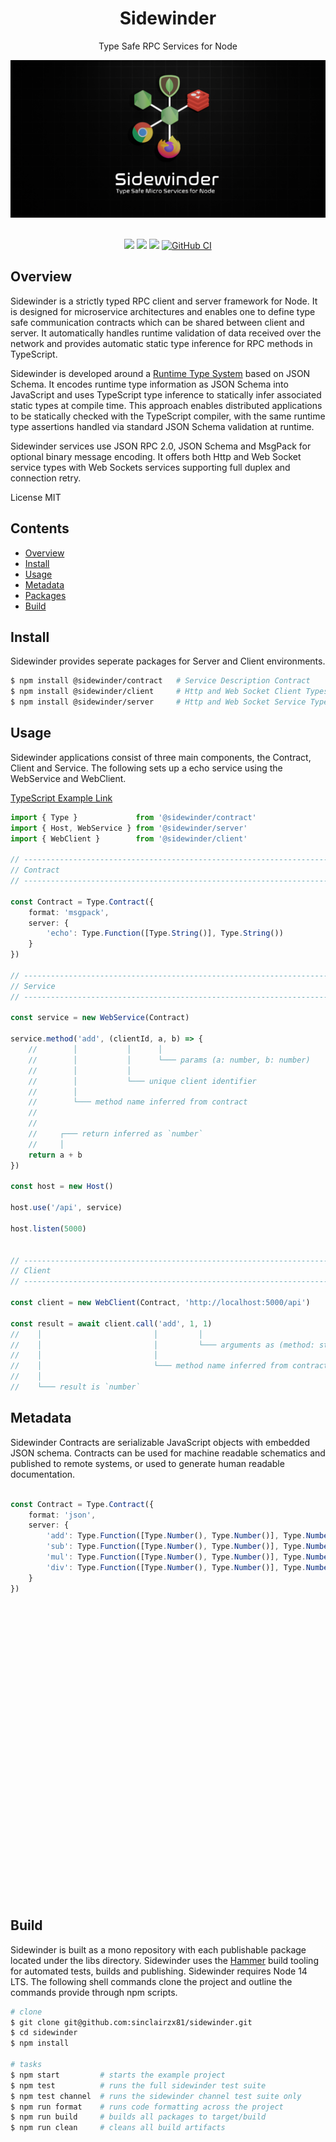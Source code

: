 <div align='center'>

<h1>Sidewinder</h1>

<p>Type Safe RPC Services for Node</p>

<img src='./build/assets/sidewinder.png' />

<br />
<br />

[<img src="https://img.shields.io/npm/v/@sidewinder/contract?label=%40sidewinder%2Fcontract">](https://www.npmjs.com/package/@sidewinder/contract)
[<img src="https://img.shields.io/npm/v/@sidewinder/client?label=%40sidewinder%2Fclient">](https://www.npmjs.com/package/@sidewinder/client) 
[<img src="https://img.shields.io/npm/v/@sidewinder/server?label=%40sidewinder%2Fserver">](https://www.npmjs.com/package/@sidewinder/server)
[![GitHub CI](https://github.com/sinclairzx81/sidewinder/workflows/GitHub%20CI/badge.svg)](https://github.com/sinclairzx81/sidewinder/actions)

</div>

## Overview

Sidewinder is a strictly typed RPC client and server framework for Node. It is designed for microservice architectures and enables one to define type safe communication contracts which can be shared between client and server. It automatically handles runtime validation of data received over the network and provides automatic static type inference for RPC methods in TypeScript.

Sidewinder is developed around a [Runtime Type System](https://github.com/sinclairzx81/typebox) based on JSON Schema. It encodes runtime type information as JSON Schema into JavaScript and uses TypeScript type inference to statically infer associated static types at compile time. This approach enables distributed applications to be statically checked with the TypeScript compiler, with the same runtime type assertions handled via standard JSON Schema validation at runtime.

Sidewinder services use JSON RPC 2.0, JSON Schema and MsgPack for optional binary message encoding. It offers both Http and Web Socket service types with Web Sockets services supporting full duplex and connection retry.

License MIT

## Contents

- [Overview](#Overview)
- [Install](#Install)
- [Usage](#Usage)
- [Metadata](#Metadata)
- [Packages](#Packages)
- [Build](#Build)

## Install

Sidewinder provides seperate packages for Server and Client environments.

```bash
$ npm install @sidewinder/contract   # Service Description Contract
$ npm install @sidewinder/client     # Http and Web Socket Client Types
$ npm install @sidewinder/server     # Http and Web Socket Service Types
```

## Usage

Sidewinder applications consist of three main components, the Contract, Client and Service. The following sets up a echo service using the WebService and WebClient.

[TypeScript Example Link](https://www.typescriptlang.org/play?#code/JYWwDg9gTgLgBAbzgFQJ5gKZwL5wGZQQhwDkAAgM7AAmGA7sAHa1QD0AxhIzFAIbswSAKFCRYiOAHUMAIwDKGKADdg7LLgJFSlGvSYtWFRUsXDR0eEmkyAwgBtgGbjnyFi5KrQbNFHB08EhIVZWOABaCMio6JjYuPiExPjg0JsuHn4YFPCk3Lz8gqigzkYKeDTuPgE4AF4UdAwAOgqMgQAKBCE4brgjZUUALkQuntGSXmpqEiG0TEaAMQBXRgFgLjaAbVmmgDlFkBlFNoBKABp6ub2Do+OAXXPtxqvDqBPjke7sIWx37ML-gGAsLZBTKVQYP5AqHQuLFLhlXrGcG1OCMehSWSglRqNotKowX59bFNEAYGAACwg1Da40mJHObXY-m4AElqOdeOcZMdagA+YajEKjUYAH2F4rFwpFHzgQvFcEl8u6ip6AGpInAwLw+CAKHA2rwhox9i8uUaTYp3oLQvKVbaZXKJUq1RrlsAAI6LLBMxzOXTcYB4RxQB02iWhpXqiJwUkUqmo3ikuBMPCKKAYaiuLQlVpZa2hiOjKNhODpmCLKCMZOMVNQdOZ3h6gAGxuuUCbhZ60tGZYrVd4cFVcBkcG+vyFMMnU+y9l9WQnU8XQLhpXgPoCKLRdAxtmZMFx6Xx5xI5JgMDAAxCjWvjRIvxKCPTFEWdngdV4dF4wDXe8a7F4dh2DSExTOcACM4HvI6CrOrBTpKtK0F2nBzrIS60bagA5vsAR6o2+qxpS1BDGUUBMJhHLmm2ZqohaUBQWGMEoShYrZF2zEocWMZkkRCZJimaYZlmxA5vibHKuJg4ak+L7wMAzati8TZAA)

```typescript
import { Type }             from '@sidewinder/contract'
import { Host, WebService } from '@sidewinder/server'
import { WebClient }        from '@sidewinder/client'

// ---------------------------------------------------------------------------
// Contract
// ---------------------------------------------------------------------------

const Contract = Type.Contract({
    format: 'msgpack',
    server: {
        'echo': Type.Function([Type.String()], Type.String())
    }
})

// ---------------------------------------------------------------------------
// Service
// ---------------------------------------------------------------------------

const service = new WebService(Contract)

service.method('add', (clientId, a, b) => {
    //        │           │      │
    //        │           │      └─── params (a: number, b: number)
    //        │           │
    //        │           └─── unique client identifier
    //        │
    //        └─── method name inferred from contract
    //
    //
    //     ┌─── return inferred as `number`
    //     │
    return a + b 
})

const host = new Host()

host.use('/api', service)

host.listen(5000)


// ---------------------------------------------------------------------------
// Client
// ---------------------------------------------------------------------------

const client = new WebClient(Contract, 'http://localhost:5000/api')

const result = await client.call('add', 1, 1)
//    │                         │         │
//    │                         │         └─── arguments as (method: string, a: number, b: number)
//    │                         │ 
//    │                         └─── method name inferred from contract
//    │
//    └─── result is `number`
```


## Metadata

Sidewinder Contracts are serializable JavaScript objects with embedded JSON schema. Contracts can be used for machine readable schematics and published to remote systems, or used to generate human readable documentation.

```typescript

const Contract = Type.Contract({                                               // const Contract = {
    format: 'json',                                                            //   type: 'contract',
    server: {                                                                  //   format: 'json',
        'add': Type.Function([Type.Number(), Type.Number()], Type.Number()),   //   server: {
        'sub': Type.Function([Type.Number(), Type.Number()], Type.Number()),   //     'add': {
        'mul': Type.Function([Type.Number(), Type.Number()], Type.Number()),   //       type: 'function',
        'div': Type.Function([Type.Number(), Type.Number()], Type.Number()),   //       returns: { type: 'number' },
    }                                                                          //       parameters: [
})                                                                             //         { type: 'number' },
                                                                               //         { type: 'number' }
                                                                               //       ]
                                                                               //    },
                                                                               //    'sub': {
                                                                               //      type: 'function',
                                                                               //      returns: { type: 'number' },
                                                                               //      parameters: [
                                                                               //        { type: 'number' },
                                                                               //        { type: 'number' }
                                                                               //      ]
                                                                               //     },
                                                                               //     'mul': {
                                                                               //       type: 'function',
                                                                               //       returns: { type: 'number' },
                                                                               //       parameters: [
                                                                               //         { type: 'number' },
                                                                               //         { type: 'number' }
                                                                               //       ]
                                                                               //     },
                                                                               //     'div': {
                                                                               //       type: 'function',
                                                                               //       returns: { type: 'number' },
                                                                               //       parameters: [
                                                                               //         { type: 'number' },
                                                                               //         { type: 'number' }
                                                                               //       ]
                                                                               //     }
                                                                               //   }
                                                                               // }
```

## Build

Sidewinder is built as a mono repository with each publishable package located under the libs directory. Sidewinder uses the [Hammer](https://github.com/sinclairzx81/hammer) build tooling for automated tests, builds and publishing. Sidewinder requires Node 14 LTS. The following shell commands clone the project and outline the commands provide through npm scripts.

```bash
# clone
$ git clone git@github.com:sinclairzx81/sidewinder.git
$ cd sidewinder
$ npm install

# tasks
$ npm start         # starts the example project
$ npm test          # runs the full sidewinder test suite
$ npm test channel  # runs the sidewinder channel test suite only
$ npm run format    # runs code formatting across the project
$ npm run build     # builds all packages to target/build
$ npm run clean     # cleans all build artifacts
```